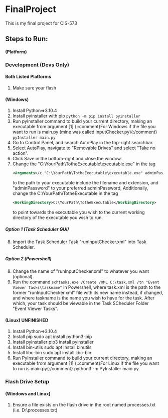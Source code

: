 # FinalProject
This is my final project for CIS-573

## Steps to Run:
#### (Platform)

### Development (Devs Only)
#### Both Listed Platforms
1. Make sure your flash
#### (Windows)
1. Install Python=>3.10.4
2. Install pyinstaller with pip
    `python -m pip install pyinstaller`
3. Run pyInstaller command to build your current directory, making an executable from argument [1]
    {::comment}For Windows if the file you want to run is main.py (mine was called inputChecker.py){:/comment}
    `pyInstaller main.py`
4. Go to Control Panel, and search AutoPlay in the top-right searchbar.
5. Select AutoPlay, navigate to "Removable Drives" and select "Take no action".
6. Click Save in the bottom-right and close the window.
7. Change the "C:\YourPath\TotheExecutable\executable.exe" in the tag
    ```xml
    <Arguments>/c "C:\YourPath\TotheExecutable\executable.exe" adminPassword</Arguments>
    ```
    to the path to your executable include the filename and extension, and "adminPassword" to your preferred adminPassword,
    Additionally, change the C:\YourPath\TotheExecutable in the tag
    ```xml
    <WorkingDirectory>C:\YourPath\TotheExecutable</WorkingDirectory>
    ```
    to point towards the executable you wish to the current working directory of the executable you wish to run.
##### Option 1 (Task Scheduler GUI)
8. Import the Task Scheduler Task "runInputChecker.xml" into Task Scheduler.
##### Option 2 (Powershell)
8. Change the name of "runInputChecker.xml" to whatever you want (optional).
9. Run the command
    `schtasks.exe /Create /XML C:\task.xml /tn "Event Viewer Tasks\taskname"`
    in Powershell, where task.xml is the path to the former "runInputChecker.xml" file with its new name instead, if changed, and where taskname is the name you wish to have for the task. After which, your task should be viewable in the Task SCheduler Folder "Event Viewer Tasks".

#### (Linux) UNFINISHED
1. Install Python=>3.10.4
2. Install pip
    sudo apt install python3-pip
3. Install pyinstaller
    pip3 install pyinstaller
4. Install bin-utils
    sudo apt install binutils
5. Install libc-bin
    sudo apt install libc-bin
6. Run PyInstaller command to build your current directory, making an executable from argument [1]
    {::comment}For Linux if the file you want to run is main.py{:/comment}
    python3 -m PyInstaller main.py

### Flash Drive Setup
#### (Windows and Linux)
1. Ensure a file exists on the flash drive in the root named processes.txt (i.e. D:\\processes.txt)